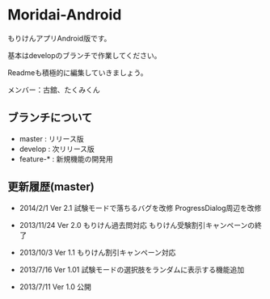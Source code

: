 Moridai-Android
===============

もりけんアプリAndroid版です。

基本はdevelopのブランチで作業してください。

Readmeも積極的に編集していきましょう。

メンバー：古舘、たくみくん


## ブランチについて
- master : リリース版
- develop : 次リリース版
- feature-* : 新規機能の開発用

## 更新履歴(master)
- 2014/2/1
Ver 2.1
試験モードで落ちるバグを改修
ProgressDialog周辺を改修

- 2013/11/24
Ver 2.0
もりけん過去問対応
もりけん受験割引キャンペーンの終了

- 2013/10/3
Ver 1.1
もりけん割引キャンペーン対応

- 2013/7/16
Ver 1.01
試験モードの選択肢をランダムに表示する機能追加

- 2013/7/11
Ver 1.0
公開
